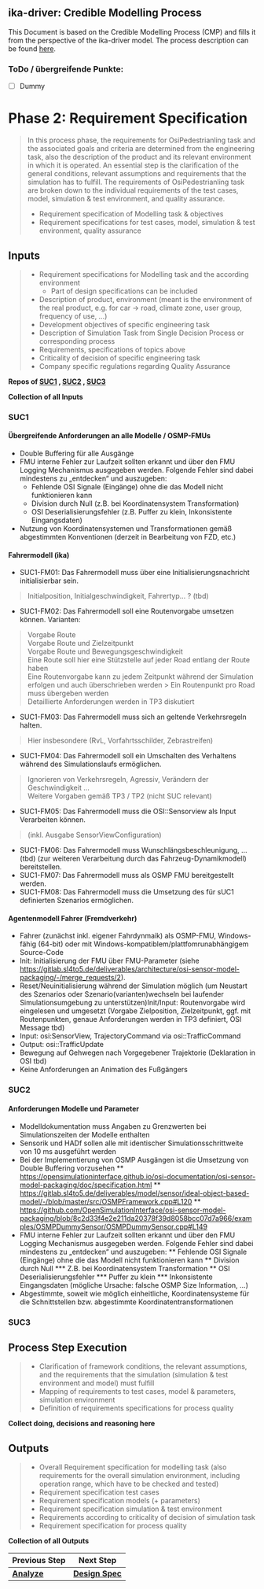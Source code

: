 ## ika-driver: Credible Modelling Process
This Document is based on the Credible Modelling Process (CMP) and fills it from the perspective of the ika-driver model. The process description can be found [here](https://gitlab.sl4to5.de/deliverables/credible-simulation-process/credible-simulation-process/-/blob/0182678762e6e3f9910246913259ae5c9fa7313b/credible_simulation_process.md#introduction).

### ToDo / übergreifende Punkte:
* [ ] Dummy

# Phase 2: Requirement Specification

> In this process phase, the requirements for OsiPedestrianling task and the associated goals and criteria are determined from the engineering task, also the description of the product and its relevant environment in which it is operated. An essential step is the clarification of the general conditions, relevant assumptions and requirements that the simulation has to fulfill. The requirements of OsiPedestrianling task are broken down to the individual requirements of the test cases, model, simulation & test environment, and quality assurance.
> 
> * Requirement specification of Modelling task & objectives
> * Requirement specifications for test cases, model, simulation & test environment, quality assurance


## Inputs

> * Requirement specifications for Modelling task and the according environment
>   * Part of design specifications can be included
> * Description of product, environment (meant is the environment of the real product, e.g. for car -> road, climate zone, user group, frequency of use, …)
> * Development objectives of specific engineering task
> * Description of Simulation Task from Single Decision Process or corresponding process
> * Requirements, specifications of topics above
> * Criticality of decision of specific engineering task
> * Company specific regulations regarding Quality Assurance

**Repos of [SUC1](https://gitlab.sl4to5.de/deliverables/use-case-definitions/usecase1/-/blob/master/Milestone2/Documentation/SUC1_CSP_Phase2_RequirementSpec.md) , [SUC2](https://gitlab.sl4to5.de/deliverables/use-case-definitions/usecase2/-/blob/master/Milestone2/Documentation/SUC2_CSP_Phase2_RequirementSpec.md) , [SUC3](https://gitlab.sl4to5.de/deliverables/use-case-definitions/use-case-3/-/blob/master/Milestone2/Documentation/SUC3_CSP_Phase2_RequirementSpec.md)**

**Collection of all Inputs**

### SUC1

#### Übergreifende Anforderungen an alle Modelle / OSMP-FMUs
*  Double Buffering für alle Ausgänge
*  FMU interne Fehler zur Laufzeit sollten erkannt und über den FMU Logging Mechanismus ausgegeben werden. Folgende Fehler sind dabei mindestens zu „entdecken“ und auszugeben:
    *  Fehlende OSI Signale (Eingänge) ohne die das Modell nicht funktionieren kann
    *  Division durch Null (z.B. bei Koordinatensystem Transformation)
    *  OSI Deserialisierungsfehler (z.B. Puffer zu klein, Inkonsistente Eingangsdaten) 
*  Nutzung von Koordinatensystemen und Transformationen gemäß abgestimmten Konventionen (derzeit in Bearbeitung von FZD, etc.)

#### Fahrermodell (ika)

* SUC1-FM01: Das Fahrermodell muss über eine Initialisierungsnachricht initialisierbar sein.
> Initialposition, Initialgeschwindigkeit, Fahrertyp... ? (tbd)
* SUC1-FM02: Das Fahrermodell soll eine Routenvorgabe umsetzen können. Varianten:
> Vorgabe Route  
> Vorgabe Route und Zielzeitpunkt  
> Vorgabe Route und Bewegungsgeschwindigkeit  
> Eine Route soll hier eine Stützstelle auf jeder Road entlang der Route haben     
> Eine Routenvorgabe kann zu jedem Zeitpunkt während der Simulation erfolgen und auch überschrieben werden  > Ein Routenpunkt pro Road muss übergeben werden  
> Detaillierte Anforderungen werden in TP3 diskutiert  
* SUC1-FM03: Das Fahrermodell muss sich an geltende Verkehrsregeln halten.
> Hier insbesondere (RvL, Vorfahrtsschilder, Zebrastreifen)  
* SUC1-FM04: Das Fahrermodell soll ein Umschalten des Verhaltens während des Simulationslaufs ermöglichen.
> Ignorieren von Verkehrsregeln, Agressiv, Verändern der Geschwindigkeit ...  
> Weitere Vorgaben gemäß TP3 / TP2  (nicht SUC relevant)
* SUC1-FM05: Das Fahrermodell muss die OSI::Sensorview als Input Verarbeiten können.
> (inkl. Ausgabe SensorViewConfiguration)
* SUC1-FM06: Das Fahrermodell muss Wunschlängsbeschleunigung, ... (tbd) (zur weiteren Verarbeitung durch das Fahrzeug-Dynamikmodell) bereitstellen.
* SUC1-FM07: Das Fahrermodell muss als OSMP FMU bereitgestellt werden.
* SUC1-FM08: Das Fahrermodell muss die Umsetzung des für sUC1 definierten Szenarios ermöglichen.

#### Agentenmodell Fahrer (Fremdverkehr)
*  Fahrer (zunächst inkl. eigener Fahrdynmaik) als OSMP-FMU, Windows-fähig (64-bit) oder mit Windows-kompatiblem/plattfomrunabhängigem Source-Code
*  Init: Initialisierung der FMU über FMU-Parameter (siehe https://gitlab.sl4to5.de/deliverables/architecture/osi-sensor-model-packaging/-/merge_requests/2). 
*  Reset/Neuinitialisierung während der Simulation möglich (um Neustart des Szenarios oder
	Szenario(varianten)wechseln bei laufender Simulationsumgebung zu unterstützen)Init/Input: Routenvorgabe wird eingelesen und umgesetzt (Vorgabe Zielposition, Zielzeitpunkt, ggf. mit Routenpunkten, genaue Anforderungen werden in TP3 definiert, OSI Message tbd) 
*  Input: osi:SensorView, TrajectoryCommand via osi::TrafficCommand
*  Output: osi::TrafficUpdate
*  Bewegung auf Gehwegen nach Vorgegebener Trajektorie (Deklaration in OSI tbd)
*  Keine Anforderungen an Animation des Fußgängers

### SUC2
#### Anforderungen Modelle und Parameter
*  Modelldokumentation muss Angaben zu Grenzwerten bei Simulationszeiten der Modelle enthalten
*  Sensorik und HADf sollen alle mit identischer Simulationsschrittweite von 10 ms ausgeführt werden
*  Bei der Implementierung von OSMP Ausgängen ist die Umsetzung von Double Buffering vorzusehen 
**  https://opensimulationinterface.github.io/osi-documentation/osi-sensor-model-packaging/doc/specification.html
**  https://gitlab.sl4to5.de/deliverables/model/sensor/ideal-object-based-model/-/blob/master/src/OSMPFramework.cpp#L120
**  https://github.com/OpenSimulationInterface/osi-sensor-model-packaging/blob/8c2d33f4e2e211da20378f39d8058bcc07d7a966/examples/OSMPDummySensor/OSMPDummySensor.cpp#L149
*   FMU interne Fehler zur Laufzeit sollten erkannt und über den FMU Logging Mechanismus ausgegeben werden. Folgende Fehler sind dabei mindestens zu „entdecken“ und auszugeben:
**	Fehlende OSI Signale (Eingänge) ohne die das Modell nicht funktionieren kann
**	Division durch Null 
***	Z.B. bei Koordinatensystem Transformation
**	OSI Deserialisierungsfehler 
***	Puffer zu klein
***	Inkonsistente Eingangsdaten (mögliche Ursache: falsche OSMP Size Information, …)
*   Abgestimmte, soweit wie möglich einheitliche, Koordinatensysteme für die Schnittstellen bzw. abgestimmte Koordinatentransformationen



### SUC3



## Process Step Execution

> * Clarification of framework conditions, the relevant assumptions, and the requirements that the simulation (simulation & test environment and model) must fulfill
> * Mapping of requirements to test cases, model & parameters, simulation environment
> * Definition of requirements specifications for process quality

**Collect doing, decisions and reasoning here**


## Outputs

> * Overall Requirement specification for modelling task (also requirements for the overall simulation environment, including operation range, which have to be checked and tested)
> * Requirement specification test cases
> * Requirement specification models (+ parameters)
> * Requirement specification simulation & test environment
> * Requirements according to criticality of decision of simulation task
> * Requirement specification for process quality



**Collection of all Outputs**

| Previous Step | Next Step |
| ------ | ------ |
| [**Analyze**](Documentation/CMP_Phase1_Analyze.md) | [**Design Spec**](Documentation/CMP_Phase3_DesignSpec.md) |
